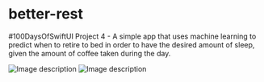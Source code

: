 # better-rest
#100DaysOfSwiftUI Project 4 - A simple app that uses machine learning to predict when to retire to bed in order to have the desired amount of sleep, given the amount of coffee taken during the day.

![Image description](https://cathalfarrell.com/repo-images/betterrest1.png)
![Image description](https://cathalfarrell.com/repo-images/betterrest2.png)
